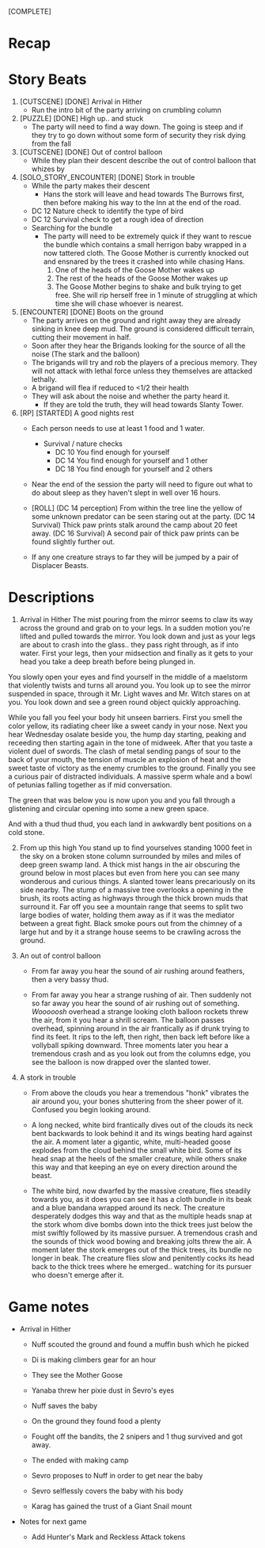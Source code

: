 [COMPLETE]

# Recap

# Story Beats
1. [CUTSCENE] [DONE] Arrival in Hither
    - Run the intro bit of the party arriving on crumbling column
2. [PUZZLE] [DONE] High up.. and stuck
    - The party will need to find a way down. The going is steep and if they try to go down without some form of security they risk dying from the fall
3. [CUTSCENE] [DONE] Out of control balloon
    - While they plan their descent describe the out of control balloon that whizes by
4. [SOLO_STORY_ENCOUNTER] [DONE] Stork in trouble
    - While the party makes their descent 
        - Hans the stork will leave and head towards The Burrows first, then before making his way to the Inn at the end of the road.
    - DC 12 Nature check to identify the type of bird
    - DC 12 Survival check to get a rough idea of direction
    - Searching for the bundle
        - The party will need to be extremely quick if they want to rescue the bundle which contains a small herrigon baby wrapped in a now tattered cloth. The Goose Mother is currently knocked out and ensnared by the trees it crashed into while chasing Hans.
            1. One of the heads of the Goose Mother wakes up
            2. The rest of the heads of the Goose Mother wakes up
            3. The Goose Mother begins to shake and bulk trying to get free. She will rip herself free in 1 minute of struggling at which time she will chase whoever is nearest.
5. [ENCOUNTER] [DONE] Boots on the ground    
    - The party arrives on the ground and right away they are already sinking in knee deep mud. The ground is considered difficult terrain, cutting their movement in half.
    - Soon after they hear the Brigands looking for the source of all the noise (The stark and the balloon)
    - The brigands will try and rob the players of a precious memory. They will not attack with lethal force unless they themselves are attacked lethally.
    - A brigand will flea if reduced to <1/2 their health
    - They will ask about the noise and whether the party heard it.
        - If they are told the truth, they will head towards Slanty Tower.
6. [RP] [STARTED] A good nights rest
    - Each person needs to use at least 1 food and 1 water.
        - Survival / nature checks
            - DC 10 You find enough for yourself
            - DC 14 You find enough for yourself and 1 other 
            - DC 18 You find enough for yourself and 2 others 
        
    - Near the end of the session the party will need to figure out what to do about sleep as they haven't slept in well over 16 hours.
    - [ROLL] (DC 14 perception) From within the tree line the yellow of some unknown predator can be seen staring out at the party. (DC 14 Survival) Thick paw prints stalk around the camp about 20 feet away. (DC 16 Survival) A second pair of thick paw prints can be found slightly further out.
    - If any one creature strays to far they will be jumped by a pair of Displacer Beasts.

# Descriptions
1. Arrival in Hither
The mist pouring from the mirror seems to claw its way across the ground and grab on to your legs. In a sudden motion you're lifted and pulled towards the mirror. You look down and just as your legs are about to crash into the glass.. they pass right through, as if into water. First your legs, then your midsection and finally as it gets to your head you take a deep breath before being plunged in.

You slowly open your eyes and find yourself in the middle of a maelstorm that violently twists and turns all around you. You look up to see the mirror suspended in space, through it Mr. Light waves and Mr. Witch stares on at you. You look down and see a green round object quickly approaching.

While you fall you feel your body hit unseen barriers. First you smell the color yellow, its radiating cheer like a sweet candy in your nose. Next you hear Wednesday osalate beside you, the hump day starting, peaking and receeding then starting again in the tone of midweek. After that you taste a violent duel of swords. The clash of metal sending pangs of sour to the back of your mouth, the tension of muscle an explosion of heat and the sweet taste of victory as the enemy crumbles to the ground. Finally you see a curious pair of distracted individuals. A massive sperm whale and a bowl of petunias falling together as if mid conversation.

The green that was below you is now upon you and you fall through a glistening and circular opening into some a new green space. 

And with a thud thud thud, you each land in awkwardly bent positions on a cold stone.

2. From up this high
You stand up to find yourselves standing 1000 feet in the sky on a broken stone column surrounded by miles and miles of deep green swamp land. A thick mist hangs in the air obscuring the ground below in most places but even from here you can see many wonderous and curious things. A slanted tower leans precariously on its side nearby. The stump of a massive tree overlooks a opening in the brush, its roots acting as highways through the thick brown muds that surround it. Far off you see a mountain range that seems to split two large bodies of water, holding them away as if it was the mediator between a great fight. Black smoke pours out from the chimney of a large hut and by it a strange house seems to be crawling across the ground.

3. An out of control balloon
    - From far away you hear the sound of air rushing around feathers, then a very bassy thud. 
    
    - From far away you hear a strange rushing of air. Then suddenly not so far away you hear the sound of air rushing out of something. *Wooooosh* overhead a strange looking cloth balloon rockets threw the air, from it you hear a shrill scream. The balloon passes overhead, spinning around in the air frantically as if drunk trying to find its feet. It rips to the left, then right, then back left before like a vollyball spiking downward. Three moments later you hear a tremendous crash and as you look out from the columns edge, you see the balloon is now drapped over the slanted tower.

4. A stork in trouble
    - From above the clouds you hear a tremendous "honk" vibrates the air around you, your bones shuttering from the sheer power of it. Confused you begin looking around.
    
    - A long necked, white bird frantically dives out of the clouds its neck bent backwards to look behind it and its wings beating hard against the air.
    A moment later a gigantic, white, multi-headed goose explodes from the cloud behind the small white bird. Some of its head snap at the heels of the smaller creature, while others snake this way and that keeping an eye on every direction around the beast.
    
    - The white bird, now dwarfed by the massive creature, flies steadily towards you, as it does you can see it has a cloth bundle in its beak and a blue bandana wrapped around its neck. The creature desperately dodges this way and that as the multiple heads snap at the stork whom dive bombs down into the thick trees just below the mist swiftly followed by its massive pursuer. A tremendous crash and the sounds of thick wood bowing and breaking jolts threw the air. A moment later the stork emerges out of the thick trees, its bundle no longer in beak. The creature flies slow and penitently cocks its head back to the thick trees where he emerged.. watching for its pursuer who doesn't emerge after it.

# Game notes
- Arrival in Hither
    - Nuff scouted the ground and found a muffin bush which he picked
    - Di is making climbers gear for an hour
    - They see the Mother Goose

    - Yanaba threw her pixie dust in Sevro's eyes
    - Nuff saves the baby
    - On the ground they found food a plenty
    - Fought off the bandits, the 2 snipers and 1 thug survived and got away.
    - The ended with making camp
    
    - Sevro proposes to Nuff in order to get near the baby
    - Sevro selflessly covers the baby with his body

    - Karag has gained the trust of a Giant Snail mount

- Notes for next game
    - Add Hunter's Mark and Reckless Attack tokens